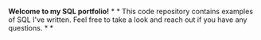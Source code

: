 **Welcome to my SQL portfolio!** * * This code repository contains examples of SQL I've written. Feel free to take a look and reach out if you have any questions. * * 
